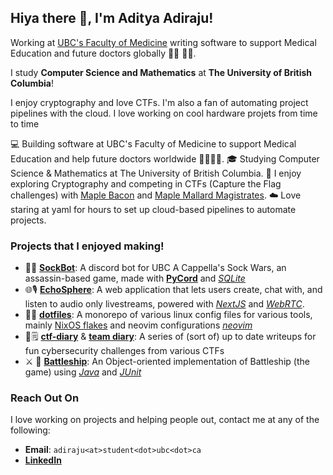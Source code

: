 ## Hiya there 👋, I'm Aditya Adiraju!

Working at [UBC's Faculty of Medicine](https://med.ubc.ca/) writing software to support Medical Education and future doctors globally 👨‍⚕️ 👩‍⚕️.

I study **Computer Science and Mathematics** at **The University of British Columbia**!

I enjoy cryptography and love CTFs. I'm also a fan of automating project pipelines with the cloud. I love working on cool hardware projets from time to time 

💻 Building software at UBC's Faculty of Medicine to support Medical Education and help future doctors worldwide 👨‍⚕️👩‍⚕️.
🎓 Studying Computer Science & Mathematics at The University of British Columbia.
🔐 I enjoy exploring Cryptography and competing in CTFs (Capture the Flag challenges) with [Maple Bacon](https://maplebacon.org/) and [Maple Mallard Magistrates](https://github.com/mmm-team).
☁️ Love staring at yaml for hours to set up cloud-based pipelines to automate projects.


### Projects that I enjoyed making!

- 🧦🤖 [**SockBot**](https://github.com/aditya-adiraju/SockBot): A discord bot for UBC A Cappella's Sock Wars, an assassin-based game, made with [**PyCord**](https://pycord.dev/) and [*SQLite*](https://www.sqlite.org/)
- 🌐🎙️ [**EchoSphere**](https://github.com/aditya-adiraju/echo-sphere/): A web application that lets users create, chat with, and listen to audio only livestreams, powered with [*NextJS*](https://nextjs.org/) and [*WebRTC*](https://webrtc.org/).
- 🐧🐧 [**dotfiles**](https://github.com/aditya-adiraju/dotfiles): A monorepo of various linux config files for various tools, mainly [NixOS flakes](https://nixos.org/) and neovim configurations [*neovim*](https://neovim.io/)
- 🏁🗒️ [**ctf-diary**](https://github.com/aditya-adiraju/capture-the-flag) & [**team diary**](https://github.com/mmm-team/public-writeups/): A series of (sort of) up to date writeups for fun cybersecurity challenges from various CTFs
- ⚔️ 🚢 [**Battleship**](): An Object-oriented implementation of Battleship (the game) using [*Java*](https://www.java.com/) and [*JUnit*](https://junit.org/junit5/)

### Reach Out On
I love working on projects and helping people out, contact me at any of the following:

- **Email**: `adiraju<at>student<dot>ubc<dot>ca`
- [**LinkedIn**](https://linkedin.com/in/adityaadiraju)
